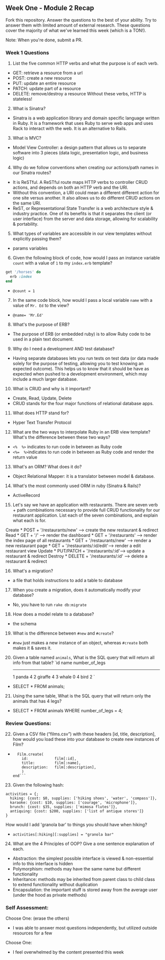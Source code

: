 ## Week One - Module 2 Recap

Fork this repository. Answer the questions to the best of your ability. Try to answer them with limited amount of external research. These questions cover the majority of what we've learned this week (which is a TON!).

Note: When you're done, submit a PR.

### Week 1 Questions

1. List the five common HTTP verbs and what the purpose is of each verb.
  * GET: retrieve a resource from a url
  * POST: create a new resource
  * PUT: update an entire resource
  * PATCH: update part of a resource
  * DELETE: remove/destroy a resource
  Without these verbs, HTTP is stateless!

2. What is Sinatra?
  * Sinatra is a web application library and domain specific language written in Ruby. It is a framework that uses Ruby to serve web apps and uses Rack to interact with the web. It is an alternative to Rails.

3. What is MVC?
  * Model View Controller: a design pattern that allows us to separate software into 3 pieces (data logic, presentation logic, and business logic)

4. Why do we follow conventions when creating our actions/path names in our Sinatra routes?
  * It is ReSTful. A ReSTful route maps HTTP verbs to controller CRUD actions, and depends on both an HTTP verb and the URI.
  * Without this convention, a URI could mean a different different action for one site versus another. It also allows us to do different CRUD actions on the same URI.
  * ReST, or Representational State Transfer is a web architecture style & industry practice. One of its benefits is that it separates the client (or user interface) from the server and data storage, allowing for scalability & portability.

5. What types of variables are accessible in our view templates without explicitly passing them?
  * params variables


6. Given the following block of code, how would I pass an instance variable `count` with a value of `1` to my `index.erb` template?

  ```ruby
  get '/horses' do
    erb :index
  end
  ```

  * ```@count = 1```

7. In the same code block, how would I pass a local variable `name` with a value of `Mr. Ed` to the view?
  * ```@name= 'Mr.Ed'```

8. What's the purpose of ERB?
  * The purpose of ERB (or embedded ruby) is to allow Ruby code to be used in a plain text document.

9. Why do I need a development AND test database?
  * Having separate databases lets you run tests on test data (or data made solely for the purpose of testing, allowing you to test knowing an expected outcome). This helps us to know that it should be have as expected when pushed to a development environment, which may include a much larger database.

10. What is CRUD and why is it important?
  * Create, Read, Update, Delete
  * CRUD stands for the four major functions of relational database apps.

11. What does HTTP stand for?
  * Hyper Text Transfer Protocol

12. What are the two ways to interpolate Ruby in an ERB view template? What's the difference between these two ways?
  * ```<%  %>``` indicates to run code in between as Ruby code
  * ```<%=  %>```indicates to run code in between as Ruby code and render the return value

13. What's an ORM? What does it do?
  * Object Relational Mapper: it is a translator between model & database.

14. What's the most commonly used ORM in ruby (Sinatra & Rails)?
  * ActiveRecord

15. Let's say we have an application with restaurants. There are seven verb + path combinations necessary to provide full CRUD functionality for our restaurant application. List each of the seven combinations, and explain what each is for.

  Create
    * POST + '/restaurants/new' --> create the new restaurant & redirect
  Read
    * GET + '/' --> render the dashboard
    * GET + '/restaurants' --> render the index page of all restaurants
    * GET + '/restaurants/new' --> render a new restaurant page
    * GET + '/restaurants/:id/edit'--> render a edit restaurant view
  Update
    * PUT/PATCH + '/restaurants/:id'--> update a restaurant & redirect
  Destroy
    * DELETE + '/restaurants/:id' --> delete a restaurant & redirect

16. What's a migration?
  * a file that holds instructions to add a table to database

17. When you create a migration, does it automatically modify your database?
  * No, you have to run ```rake db:migrate```

18. How does a model relate to a database?
  * the schema

19. What is the difference between `#new` and `#create`?
  * `#new` just makes a new instance of an object, whereas `#create` both makes it & saves it.

20. Given a table named `animals`, What is the SQL query that will return all info from that table?
    `id     name        number_of_legs
    -----   ------      --------------
      1     panda       4
      2     giraffe     4
      3     whale       0
      4     bird        2
    `
  * SELECT * FROM animals;

21. Using the same table, What is the SQL query that will return only the animals that has 4 legs?
  * SELECT * FROM animals WHERE number_of_legs = 4;

### Review Questions:  
22. Given a CSV file (“films.csv”) with these headers [id, title, description], how would you load these into your database to create new instances of Film?
  * ```CSV.foreach('films.csv', headers: true, header_converters: :symbol) do |film|
      Film.create(
        id:            film[:id],
        title:         film[:name],
        description:   film[:description],
        )
    end```

23. Given the following hash:
```
activities = {;
  hiking: {cost: $0, supplies: ['hiking shoes', 'water', 'compass']},
  karaoke: {cost: $10, supplies: ['courage', 'microphone']},
  brunch: {cost: $35, supplies: ['mimosa flutes']},
  antiquing: {cost: $200, supplies: ['list of antique stores']}
}
```
How would I add 'granola bar' to things you should have when hiking?
  * ```activities[:hiking][:supplies] = "granola bar"```

24. What are the 4 Principles of OOP? Give a one sentence explanation of each.
  * Abstraction: the simplest possible interface is viewed & non-essential info to this interface is hidden
  * Polymorphism: methods may have the same name but different functionality
  * Inheritance: methods may be inherited from parent class to child class to extend functionality without duplication
  * Encapsulation: the important stuff is stored away from the average user (under the hood as private methods)


### Self Assessment:
Choose One: (erase the others)
* I was able to answer most questions independently, but utilized outside resources for a few

Choose One:
* I feel overwhelmed by the content presented this week
